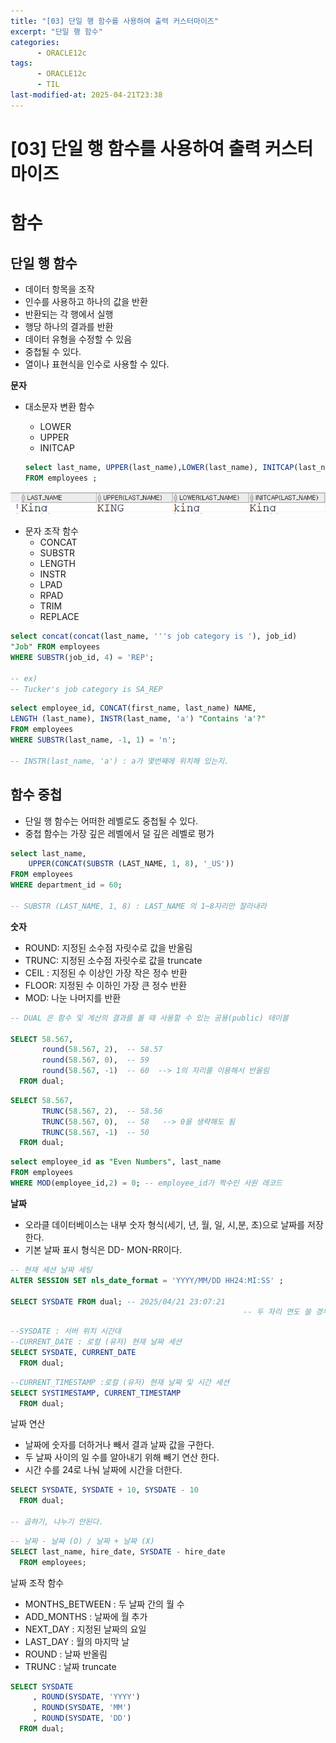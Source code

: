 ```yaml
---
title: "[03] 단일 행 함수를 사용하여 출력 커스터마이즈"
excerpt: "단일 행 함수"
categories:
      - ORACLE12c
tags:
      - ORACLE12c
      - TIL
last-modified-at: 2025-04-21T23:38
---
```


# [03] 단일 행 함수를 사용하여 출력 커스터마이즈

# 함수

## 단일 행 함수

- 데이터 항목을 조작
- 인수를 사용하고 하나의 값을 반환
- 반환되는 각 행에서 실행
- 행당 하나의 결과를 반환
- 데이터 유형을 수정할 수 있음
- 중첩될 수 있다.
- 열이나 표현식을 인수로 사용할 수 있다.

**문자**

- 대소문자 변환 함수
    - LOWER
    - UPPER
    - INITCAP
    
    ```sql
    select last_name, UPPER(last_name),LOWER(last_name), INITCAP(last_name)
    FROM employees ;
    ```
    

![image.png](/assets/20250421/image2.png)

- 문자 조작 함수
    - CONCAT
    - SUBSTR
    - LENGTH
    - INSTR
    - LPAD 
    - RPAD
    - TRIM
    - REPLACE

```sql
select concat(concat(last_name, '''s job category is '), job_id)
"Job" FROM employees
WHERE SUBSTR(job_id, 4) = 'REP';

-- ex)
-- Tucker's job category is SA_REP
```

```sql
select employee_id, CONCAT(first_name, last_name) NAME,
LENGTH (last_name), INSTR(last_name, 'a') "Contains 'a'?"
FROM employees
WHERE SUBSTR(last_name, -1, 1) = 'n';

-- INSTR(last_name, 'a') : a가 몇번째에 위치해 있는지. 
```

## 함수 중첩

- 단일 행 함수는 어떠한 레벨로도 중첩될 수 있다.
- 중첩 함수는 가장 깊은 레벨에서 덜 깊은 레벨로 평가

```sql
select last_name,
    UPPER(CONCAT(SUBSTR (LAST_NAME, 1, 8), '_US'))
FROM employees
WHERE department_id = 60;

-- SUBSTR (LAST_NAME, 1, 8) : LAST_NAME 의 1~8자리만 잘라내라
```

**숫자**

- ROUND: 지정된 소수점 자릿수로 값을 반올림
- TRUNC: 지정된 소수점 자릿수로 값을 truncate
- CEIL : 지정된 수 이상인 가장 작은 정수 반환
- FLOOR: 지정된 수 이하인 가장 큰 정수 반환
- MOD: 나눈 나머지를 반환

```sql
-- DUAL 은 함수 및 계산의 결과를 볼 때 사용할 수 있는 공용(public) 테이블

SELECT 58.567,
       round(58.567, 2),  -- 58.57
       round(58.567, 0),  -- 59
       round(58.567, -1)  -- 60  --> 1의 자리를 이용해서 반올림
  FROM dual;

```

```sql
SELECT 58.567,
       TRUNC(58.567, 2),  -- 58.56
       TRUNC(58.567, 0),  -- 58   --> 0을 생략해도 됨
       TRUNC(58.567, -1)  -- 50 
  FROM dual; 
```

```sql
select employee_id as "Even Numbers", last_name
FROM employees
WHERE MOD(employee_id,2) = 0; -- employee_id가 짝수인 사원 레코드
```

**날짜**

- 오라클 데이터베이스는 내부 숫자 형식(세기, 년, 월, 일, 시,분, 초)으로 날짜를 저장한다.
- 기본 날짜 표시 형식은 DD- MON-RR이다.

```sql
-- 현재 세션 날짜 세팅
ALTER SESSION SET nls_date_format = 'YYYY/MM/DD HH24:MI:SS' ;

SELECT SYSDATE FROM dual; -- 2025/04/21 23:07:21
													-- 두 자리 연도 쓸 경우 YY (X) , RR(O) 
```

```sql
--SYSDATE : 서버 위치 시간대
--CURRENT_DATE : 로컬 (유저) 현재 날짜 세션
SELECT SYSDATE, CURRENT_DATE
  FROM dual;
```

```sql
--CURRENT_TIMESTAMP :로컬 (유저) 현재 날짜 및 시간 세션  
SELECT SYSTIMESTAMP, CURRENT_TIMESTAMP
  FROM dual;
```

날짜 연산

- 날짜에 숫자를 더하거나 빼서 결과 날짜 값을 구한다.
- 두 날짜 사이의 일 수를 알아내기 위해 빼기 연산 한다.
- 시간 수를 24로 나눠 날짜에 시간을 더한다.

```sql
SELECT SYSDATE, SYSDATE + 10, SYSDATE - 10
  FROM dual;
  
-- 곱하기, 나누기 안된다.  
```

```sql
-- 날짜 - 날짜 (O) / 날짜 + 날짜 (X)  
SELECT last_name, hire_date, SYSDATE - hire_date
  FROM employees;
```

날짜 조작 함수

- MONTHS_BETWEEN  : 두 날짜 간의 월 수
- ADD_MONTHS : 날짜에 월 추가
- NEXT_DAY  : 지정된 날짜의 요일
- LAST_DAY  : 월의 마지막 날
- ROUND    : 날짜 반올림
- TRUNC   : 날짜 truncate

```sql
SELECT SYSDATE
     , ROUND(SYSDATE, 'YYYY')
     , ROUND(SYSDATE, 'MM')
     , ROUND(SYSDATE, 'DD')
  FROM dual; 
```